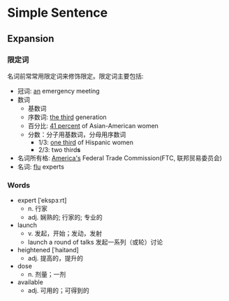 # Simple Sentence

## Expansion

### 限定词

名词前常常用限定词来修饰限定。限定词主要包括:

- 冠词: <ins>an</ins> </ins>emergency</ins> meeting
- 数词
    - 基数词
    - 序数词: <ins>the third</ins> generation
    - 百分比: <ins>41 percent</ins> of Asian-American women
    - 分数：分子用基数词，分母用序数词
        - 1/3: <ins>one third</ins> of Hispanic women
        - 2/3: two third**s**
- 名词所有格: <ins>America's</ins> Federal Trade Commission(FTC, 联邦贸易委员会)
- 名词: <ins>flu</ins> experts

### Words

- expert [ˈekspɜːrt]
    - n. 行家
    - adj. 娴熟的; 行家的; 专业的
- launch
    - v. 发起，开始；发动，发射
    - launch a round of talks 发起一系列（或轮）讨论
- heightened [ˈhaitənd]
    - adj. 提高的，提升的
- dose
    - n. 剂量；一剂
- available
    - adj. 可用的；可得到的

